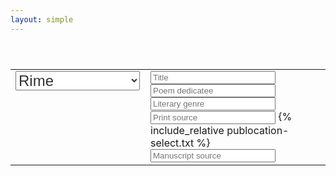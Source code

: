 ```yaml
---
layout: simple
---
```


<style>

.genre, .select {
	font-size: 18pt;
	color: #333;
}

</style>


<table style="padding-top:40px; padding-bottom:40px" width="100%">
<tr><td style="width:200px; vertical-align:top">

<select class="genre">
	<option value="rime">Rime</option>
	<option value="aminta">Aminta</option>
	<option value="gerusalemme">Gerusalemme</option>
	<option value="ecloghe">Ecloghe</option>
	<option value="rinaldo">Rinaldo</option>
	<option value="lagrime">Lagrime</option>
	<option value="torrismondo">Re Torrismondo</option>
	<option value="conquistata">Gerusalemme c.</option>
</select>

<br>
<div id="work-count"></div>
</td><td style="vertical-align:top; text-align:left">
<input style="width:200px;" placeholder="Title" id="browse-title" value="" />
<input style="width:200px;" placeholder="Poem dedicatee" id="browse-dedicatee" value="" />
<br/>
<input style="width:200px;" placeholder="Literary genre" id="browse-litgen" value="" />
<input style="width:200px;" placeholder="Print source" id="browse-printsrc" value="" />
{% include_relative publocation-select.txt %}
<input style="width:200px;" placeholder="Manuscript source" id="browse-manusrc" value="" />
</td>
</tr>
</table>

<div id="browse-results">

</div>

